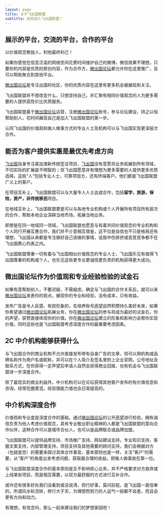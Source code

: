 ```yaml
---
layout: page
title: 关于飞出国联盟
subtitle: 如何加入飞出国联盟！
---
```


## 展示的平台，交流的平台，合作的平台

以价值观念聚拢人，利他最终利己！

如果你感觉在信息泛滥的网络空间花费时间维护自己的微博，微信效果不理想，只要你的内容是优质的原创内容，作为合作方，[微出国论坛]都允许你在这里推广，且可以帮助聚合到其他平台。

[微出国论坛]是专注出国的社区，你的优质内容在这里有更多机会被展现和关注。

飞出国联盟并不想改变什么，只想坚持自己，并汇聚有相同价值观念的人为更多需要的人提供高性价比优质服务。

飞出国联盟基于[微出国论坛]运营，注册[微出国论坛]账号，参与论坛建设，持之以恒帮助别人，花时间展现自己是加入飞出国联盟的第一步。

认同飞出国的价值观和做人做事方式的专业人士及机构可以与飞出国实现更深层次合作。

## 能否为客户提供实惠是最优先考虑方向

[飞出国]自身专注美加澳新传统签证项目，[飞出国]没有意愿将业务拓展到所有领域，不切实际的扩展是不明智的；但飞出国愿意并有理想为更多需要的人提供更多优质选择。这些“人”包括专业人士，可靠项目方，还有终端客户。他们都是飞出国联盟广义上的客户。

在项目互补上，飞出国联盟可以与大量专人人士达成合作，包括**留学，旅游，保险，房产，非传统移民**项目。

在地域互补上，飞出国联盟更是可以与各地专业机构或个人开展所有项目所有层次的合作，帮助本地企业深耕当地市场，拓展当地业务。

即使是在同一地域同一领域，飞出国联盟也愿意与有着共同价值观念的专业机构和个人同行开展互惠合作，我们并不介意相互借鉴，这不仅是自信也不只是格局还有理想，飞出国从来都是专注做好自己该做的事情，诋毁中伤排挤或恶意竞争都不在飞出国费心列表之内。

飞出国联盟尊重一切有着与飞出国相似价值观念的专业人士，飞出国乐见有值得飞出国尊重的机构或个人，也乐见这些更专业更诚信更负责的机构获得更大成功。

## 微出国论坛作为价值观和专业经验检验的试金石

如果有意帮助别人，不要迟疑，不需疑虑，确定与飞出国的合作关系后，就可以来[微出国论坛]发表你的观点，展现你的专业和经验，没有成本，只有收益。

发布广告是令人反感、有损形象的，先培养账号[声望]自然积攒持久美好未来，如果你希望通过[微出国论坛]拓展业务，你在[微出国论坛]的参与将成为最好的试金石，你的声望，获赞直接体现你的价值。你在[微出国论坛]建立的形象和影响力会帮你实现价值，同时这些也是飞出国联盟考虑深度合作的最重要考虑因素。

## 2C 中介机构能够获得什么

与飞出国合作的商业机构不允许直接发布带有自身广告的文章，但可以用机构或品牌名称作为用户名或昵称，并可以在个人简介及签名里附上企业官网，公号地址及联系方式，在你获得一定声望后申请人自然会获得商业回报，也有机会与飞出国联盟进一步深度合作。

除了最现实的商业利益外，中介机构可以在论坛获得其他客户发布的有价值信息和咨询，经常在圈里混，经验值能力值也会日渐提高的。

## 中介机构深度合作

价值观和专业度是深度合作的基础，通过[微出国论坛]的公开[声望]进行检验，拥有诚信负责为他人考虑价值观念，具有专业敬业职业精神的人都是飞出国联盟的意向合作伙伴，这种合作可以是城市合伙人，也可以是品牌联合或品牌加盟。

飞出国联盟可以提供品牌支持、市场推广支持、网站建设支持，专业知识支持，客服文案支持，内部管理支持，项目支持及其他需要的顾问支持，我们会根据对方（也就是您）的需要来探讨具体合作事宜，基本原则也是一样，关注“客户”的需要，从“客户”的角度出发考虑问题，获取最合理的收益。把做人做事放在第一位。

与飞出国联盟深度合作的基本原则是互不影响核心业务，并不严格要求对方放弃或上线某些项目，而是相互需要，以双方最舒服的方式进行互补合作。

或许还有很多好处我们没看到或没说清，但行好事，莫问前程，是飞出国一直信奉的，所谓风水轮流转，修行大于天，为理想而努力的人运气一般都不会差，而且会更有方向和动力。

有理想，有信念吗，那么一起来建设我们的梦想家园吧！

[微出国论坛]: https://bbs.veryvisa.com/signup
[飞出国论坛]: https://bbs.fcgvisa.com/signup
[飞出国]: https://www.flyabroadvisa.com/
[飞出国（flyabroad）]: https://www.flyabroadvisa.com/
[信用等级]: https://bbs.veryvisa.com/t/regular-trust-level-3/8
[声望]: https://bbs.veryvisa.com/t/regular-trust-level-3/8